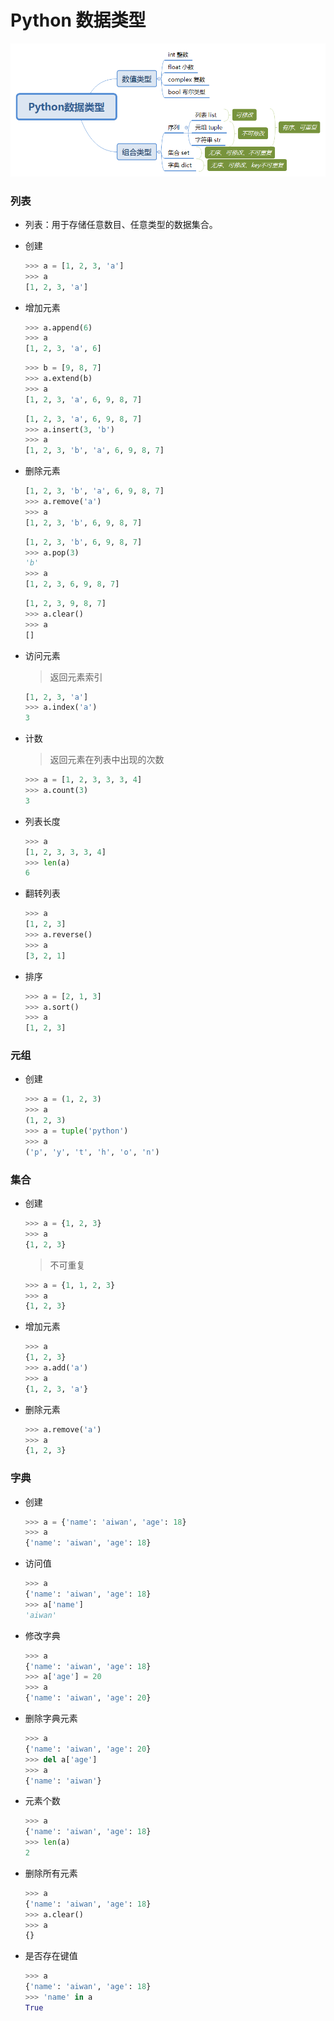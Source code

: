 # Python 数据类型
![20201110-Python数据类型-0](./images/Python数据类型_01.png)
### 列表

- 列表：用于存储任意数目、任意类型的数据集合。

- 创建

	```python
	>>> a = [1, 2, 3, 'a']
	>>> a
	[1, 2, 3, 'a']
	```

- 增加元素

	```python
	>>> a.append(6)
	>>> a
	[1, 2, 3, 'a', 6]
	```

	```python
	>>> b = [9, 8, 7]
	>>> a.extend(b)
	>>> a
	[1, 2, 3, 'a', 6, 9, 8, 7]
	```

	```python
	[1, 2, 3, 'a', 6, 9, 8, 7]
	>>> a.insert(3, 'b')
	>>> a
	[1, 2, 3, 'b', 'a', 6, 9, 8, 7]
	```

- 删除元素

	```python
	[1, 2, 3, 'b', 'a', 6, 9, 8, 7]
	>>> a.remove('a')
	>>> a
	[1, 2, 3, 'b', 6, 9, 8, 7]
	```

	```python
	[1, 2, 3, 'b', 6, 9, 8, 7]
	>>> a.pop(3)
	'b'
	>>> a
	[1, 2, 3, 6, 9, 8, 7]
	```

	```python
	[1, 2, 3, 9, 8, 7]
	>>> a.clear()
	>>> a
	[]
	```

- 访问元素

	> 返回元素索引

	```python
	[1, 2, 3, 'a']
	>>> a.index('a')
	3
	```

- 计数

	> 返回元素在列表中出现的次数

	```python
	>>> a = [1, 2, 3, 3, 3, 4]
	>>> a.count(3)
	3
	```

- 列表长度

	```python
	>>> a
	[1, 2, 3, 3, 3, 4]
	>>> len(a)
	6
	```

- 翻转列表

	```python
	>>> a
	[1, 2, 3]
	>>> a.reverse()
	>>> a
	[3, 2, 1]
	```

- 排序

	```python
	>>> a = [2, 1, 3]
	>>> a.sort()
	>>> a
	[1, 2, 3]
	```

### 元组

- 创建

	```python
	>>> a = (1, 2, 3)
	>>> a
	(1, 2, 3)
	>>> a = tuple('python')
	>>> a
	('p', 'y', 't', 'h', 'o', 'n')
	```

### 集合

- 创建

	```python
	>>> a = {1, 2, 3}
	>>> a
	{1, 2, 3}
	```

	> 不可重复

	```python
	>>> a = {1, 1, 2, 3}
	>>> a
	{1, 2, 3}
	```

- 增加元素

	```python
	>>> a
	{1, 2, 3}
	>>> a.add('a')
	>>> a
	{1, 2, 3, 'a'}
	```

- 删除元素

	```python
	>>> a.remove('a')
	>>> a
	{1, 2, 3}
	```

### 字典

- 创建

	```python
	>>> a = {'name': 'aiwan', 'age': 18}
	>>> a
	{'name': 'aiwan', 'age': 18}
	```

- 访问值

	```python
	>>> a
	{'name': 'aiwan', 'age': 18}
	>>> a['name']
	'aiwan'
	```

- 修改字典

	```python
	>>> a
	{'name': 'aiwan', 'age': 18}
	>>> a['age'] = 20
	>>> a
	{'name': 'aiwan', 'age': 20}
	```

- 删除字典元素

	```python
	>>> a
	{'name': 'aiwan', 'age': 20}
	>>> del a['age']
	>>> a
	{'name': 'aiwan'}
	```

- 元素个数

	```python
	>>> a
	{'name': 'aiwan', 'age': 18}
	>>> len(a)
	2
	```

- 删除所有元素

	```python
	>>> a
	{'name': 'aiwan', 'age': 18}
	>>> a.clear()
	>>> a
	{}
	```

- 是否存在键值

	```python
	>>> a
	{'name': 'aiwan', 'age': 18}
	>>> 'name' in a
	True
	```

	
